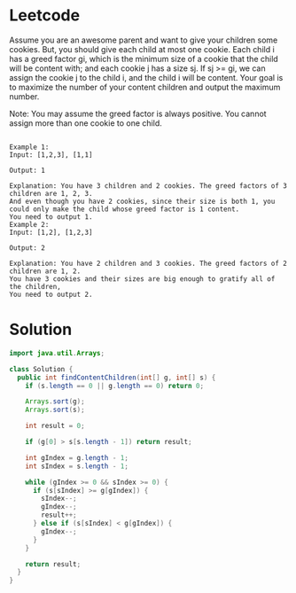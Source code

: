 # Leetcode

Assume you are an awesome parent and want to give your children some cookies. But, you should give each child at most one cookie. Each child i has a greed factor gi, which is the minimum size of a cookie that the child will be content with; and each cookie j has a size sj. If sj >= gi, we can assign the cookie j to the child i, and the child i will be content. Your goal is to maximize the number of your content children and output the maximum number.

Note:
You may assume the greed factor is always positive.
You cannot assign more than one cookie to one child.

```

Example 1:
Input: [1,2,3], [1,1]

Output: 1

Explanation: You have 3 children and 2 cookies. The greed factors of 3 children are 1, 2, 3. 
And even though you have 2 cookies, since their size is both 1, you could only make the child whose greed factor is 1 content.
You need to output 1.
Example 2:
Input: [1,2], [1,2,3]

Output: 2

Explanation: You have 2 children and 3 cookies. The greed factors of 2 children are 1, 2. 
You have 3 cookies and their sizes are big enough to gratify all of the children, 
You need to output 2.

```

# Solution

```java
import java.util.Arrays;

class Solution {
  public int findContentChildren(int[] g, int[] s) {
    if (s.length == 0 || g.length == 0) return 0;

    Arrays.sort(g);
    Arrays.sort(s);

    int result = 0;

    if (g[0] > s[s.length - 1]) return result;

    int gIndex = g.length - 1;
    int sIndex = s.length - 1;

    while (gIndex >= 0 && sIndex >= 0) {
      if (s[sIndex] >= g[gIndex]) {
        sIndex--;
        gIndex--;
        result++;
      } else if (s[sIndex] < g[gIndex]) {
        gIndex--;
      }
    }

    return result;
  }
}

```

